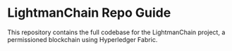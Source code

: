 # LightmanChain Repo Guide

This repository contains the full codebase for the LightmanChain project, a permissioned blockchain using Hyperledger Fabric.